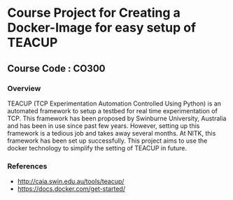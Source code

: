# Course Project for Creating a Docker-Image for easy setup of TEACUP 
## Course Code : CO300

### Overview
TEACUP (TCP Experimentation Automation Controlled Using Python) is an automated framework to setup a testbed for 
real time experimentation of TCP. This framework has been proposed by Swinburne University, Australia and has 
been in use since past few years. 
However, setting up this framework is a tedious job and takes away several months. 
At NITK, this framework has been set up successfully. This project aims to use the docker technology to simplify the 
setting of TEACUP in future.

### References
+ http://caia.swin.edu.au/tools/teacup/
+ https://docs.docker.com/get-started/
